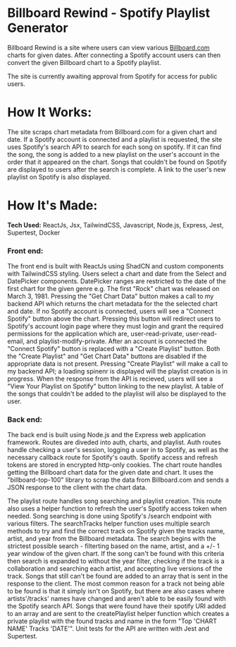 # Billboard Rewind - Spotify Playlist Generator

Billboard Rewind is a site where users can view various [Billboard.com](https://www.billboard.com/) charts for given dates. After connecting a Spotify account users can then convert the given Billboard chart to a Spotify playlist.

The site is currently awaiting approval from Spotify for access for public users.

# How It Works:

The site scraps chart metadata from Billboard.com for a given chart and date. If a Spotify account is connected and a playlist is requested, the site uses Spotify's search API to search for each song on spotify. If it can find the song, the song is added to a new playlist on the user's account in the order that it appeared on the chart. Songs that couldn't be found on Spotify are displayed to users after the search is complete. A link to the user's new playlist on Spotify is also displayed.

# How It's Made:

**Tech Used:** ReactJs, Jsx, TailwindCSS, Javascript, Node.js, Express, Jest, Supertest, Docker

### Front end:

The front end is built with ReactJs using ShadCN and custom components with TailwindCSS styling. Users select a chart and date from the Select and DatePicker components. DatePicker ranges are restricted to the date of the first chart for the given genre e.g. The first "Rock" chart was released on March 3, 1981. Pressing the "Get Chart Data" button makes a call to my backend API which returns the chart metadata for the the selected chart and date. If no Spotify account is connected, users will see a "Connect Spotify" button above the chart. Pressing this button will redirect users to Spotify's account login page where they must login and grant the required permissions for the application which are, user-read-private, user-read-email, and  playlist-modify-private. After an account is connected the "Connect Spotify" button is replaced with a "Create Playlist" button. Both the "Create Playlist" and "Get Chart Data" buttons are disabled if the appropriate data is not present. Pressing "Create Playlist" will make a call to my backend API; a loading spinenr is displayed will the playlist creation is in progress. When the response from the API is recieved, users will see a "View Your Playlist on Spotify" button linking to the new playlist. A table of the songs that couldn't be added to the playlist will also be displayed to the user.

### Back end:

The back end is built using Node.js and the Express web application framework. Routes are diveded into auth, charts, and playlist. Auth routes handle checking a user's session, logging a user in to Spotify, as well as the necessary callback route for Spotify's oauth. Spotify access and refresh tokens are stored in encrypted http-only cookies. The chart route handles getting the Billboard chart data for the given date and chart. It uses the "billboard-top-100" library to scrap the data from Billboard.com and sends a JSON response to the client with the chart data. 

The playlist route handles song searching and playlist creation. This route also uses a helper function to refresh the user's Spotify access token when needed. Song searching is done using Spotify's /search endpoint with various filters. The searchTracks helper function uses multiple search methods to try and find the correct track on Spotify given the tracks name, artist, and year from the Billboard metadata. The search begins with the strictest possible search - filterting based on the name, artist, and a +/- 1 year window of the given chart. If the song can't be found with this criteria then search is expanded to without the year filter, checking if the track is a collaboration and searching each artist, and accepting live versions of the track. Songs that still can't be found are added to an array that is sent in the response to the client. The most common reason for a track not being able to be found is that it simply isn't on Spotify, but there are also cases where artists'/tracks' names have changed and aren't able to be easily found with the Spotify search API. Songs that were found have their spotify URI added to an array and are sent to the createPlaylist helper function which creates a private playlist with the found tracks and name in the form "Top 'CHART NAME' Tracks 'DATE'". Unit tests for the API are written with Jest and Supertest.
